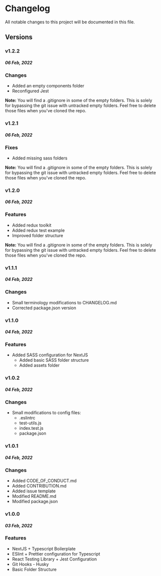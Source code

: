 # Changelog

All notable changes to this project will be documented in this file.

## Versions

### v1.2.2

#### _06 Feb, 2022_

### Changes

-   Added an empty components folder
-   Reconfigured Jest

**Note:** You will find a .gitignore in some of the empty folders. This is solely for bypassing the git issue with untracked empty folders. Feel free to delete those files when you've cloned the repo.

### v1.2.1

#### _06 Feb, 2022_

### Fixes

-   Added missing sass folders

**Note:** You will find a .gitignore in some of the empty folders. This is solely for bypassing the git issue with untracked empty folders. Feel free to delete those files when you've cloned the repo.

### v1.2.0

#### _06 Feb, 2022_

### Features

-   Added redux toolkit
-   Added redux test example
-   Improved folder structure

**Note:** You will find a .gitignore in some of the empty folders. This is solely for bypassing the git issue with untracked empty folders. Feel free to delete those files when you've cloned the repo.

### v1.1.1

#### _04 Feb, 2022_

### Changes

-   Small terminology modifications to CHANGELOG.md
-   Corrected package.json version

### v1.1.0

#### _04 Feb, 2022_

### Features

-   Added SASS configuration for NextJS
    -   Added basic SASS folder structure
    -   Added assets folder

### v1.0.2

#### _04 Feb, 2022_

### Changes

-   Small modifications to config files:
    -   .eslintrc
    -   test-utils.js
    -   index.test.js
    -   package.json

### v1.0.1

#### _04 Feb, 2022_

### Changes

-   Added CODE_OF_CONDUCT.md
-   Added CONTRIBUTION.md
-   Added issue template
-   Modified README.md
-   Modified package.json

### v1.0.0

#### _03 Feb, 2022_

### Features

-   NextJS + Typescript Boilerplate
-   ESlint + Prettier configuration for Typescript
-   React Testing Library + Jest Configuration
-   Git Hooks - Husky
-   Basic Folder Structure
